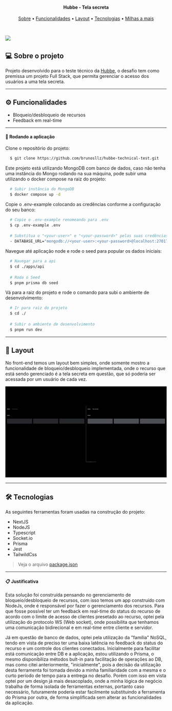 
<h4 align="center">
  Hubbe - Tela secreta
</h4>

<p align="center">
  <a href="#--sobre-o-projeto">Sobre</a> •
  <a href="#-%EF%B8%8F-funcionalidades">Funcionalidades</a> •
  <a href="#--layout">Layout</a> •
  <a href="#--tecnologias">Tecnologias</a> •
  <a href="#--milhas-a-mais">Milhas a mais</a> 
</p>

<br/>

![](https://github.com/brunosllz/hubbe-technical-test/blob/main/.github/assets/)

## [](https://github.com/brunosllz/hubbe-technical-test#--sobre-o-projeto) 💻 Sobre o projeto

Projeto desenvolvido para o teste técnico da [Hubbe](https://hubbe.app/), o desafio tem como premissa um projeto Full Stack, que permita  gerenciar o acesso dos usuários a uma tela secreta.

---

## [](https://github.com/brunosllz/hubbe-technical-test#-%EF%B8%8F-funcionalidades) ⚙️ Funcionalidades

- Bloqueio/desbloqueio de recursos
- Feedback em real-time

---

#### 🧭 Rodando a aplicação

Clone o repositório do projeto:
```bash
  $ git clone https://github.com/brunosllz/hubbe-technical-test.git
```

Este projeto está utilizando MongoDB com banco de dados, caso não tenha uma instância do Mongo rodando na sua máquina, pode subir uma utilizando o docker compose na raiz do projeto:
```bash
  # Subir instância do MongoDB
  $ docker compose up -d
```

Copie o .env-example colocando as credências conforme a configuração do seu banco:
```bash
  # Copie o .env-example renomeando para .env
  $ cp .env-example .env

  # Substitua o "<your-user>" e "<your-password>" pelas suas credências
  - DATABASE_URL="mongodb://<your-user>:<your-password>@localhost:27017/hubbe?authSource=admin&directConnection=true"
```

Navegue até aplicação node e rode o seed para popular os dados iniciais:
```bash
  # Navegar para a api
  $ cd ./apps/api

  # Roda o Seed
  $ pnpm prisma db seed
```

Vá para a raiz do projeto e rode o comando para subi o ambiente de desenvolvimento:
```bash
  # Ir para raiz do projeto
  $ cd ./

  # Subir o ambiente de desenvolvimento
  $ pnpm run dev
```
---

## [](https://github.com/brunosllz/hubbe-technical-test#--layout) 🔖 Layout

No front-end temos um layout bem simples, onde somente mostro a funcionalidade de bloqueio/desbloqueio implementada, onde o recurso que está sendo gerenciado é a tela secreta em questão, que só poderia ser acessada por um usuário de cada vez.
 
 ![gif](https://github.com/brunosllz/hubbe-technical-test/blob/main/.github/assets/layout-example.gif)

---

## [](https://github.com/brunosllz/hubbe-technical-test#--tecnologias) 🛠 Tecnologias

As seguintes ferramentas foram usadas na construção do projeto:

- NextJS
- NodeJS
- Typescript
- Socket.io
- Prisma
- Jest
- TailwildCss


> Veja o arquivo [package.json](https://github.com/brunosllz/hubbe-technical-test/blob/main/package.json)
---

#### 📋 Justificativa

Esta solução foi construída pensando no gerenciamento de bloqueio/desbloqueio de recursos, com isso temos um app construído com NodeJs, onde é responsável por fazer o gerenciamento dos recursos. Para que fosse possível ter um feedback em real-time do status do recurso de acordo com o limite de acesso de clientes presetado ao recurso, optei pela utilização do protocolo WS (Web socket), onde possibilita que tenhamos uma comunicação bidirecional e em real-time entre cliente e servidor.

Já em questão de banco de dados, optei pela utilização da "família" NoSQL, tendo em vista de preciso ter uma baixa latência no feedback do status do recurso e um controle dos clientes conectados. Inicialmente para facilitar está comunicação entre DB e a aplicação, estou utilizando o Prisma, o mesmo disponibiliza métodos bult-in para facilitação de operações ao DB, mas como citei anteriormente, "inicialmente", pois a decisão da utilização desta ferramenta foi tomada devido a minha familiaridade com a mesma e o curto período de tempo para a entrega no desafio. Porém com isso em vista optei por um design já mais desacoplado, onde a minha lógica de negócio trabalha de forma isolada de ferramentas externas, portanto caso necessário, futuramente poderia estar facilmente substituindo a ferramenta do Prisma por outra, de forma simplificada sem alterar as funcionalidades da aplicação. 
